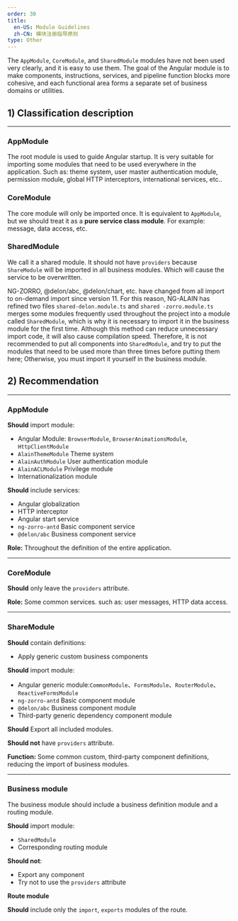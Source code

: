 ```yaml
---
order: 30
title:
  en-US: Module Guidelines
  zh-CN: 模块注册指导原则
type: Other
---
```


The `AppModule`, `CoreModule`, and `SharedModule` modules have not been used very clearly, and it is easy to use them. The goal of the Angular module is to make components, instructions, services, and pipeline function blocks more cohesive, and each functional area forms a separate set of business domains or utilities.

## 1) Classification description

------------

### AppModule

The root module is used to guide Angular startup. It is very suitable for importing some modules that need to be used everywhere in the application. Such as: theme system, user master authentication module, permission module, global HTTP interceptors, international services, etc..

### CoreModule

The core module will only be imported once. It is equivalent to `AppModule`, but we should treat it as a **pure service class module**. For example: message, data access, etc.

### SharedModule

We call it a shared module. It should not have `providers` because `ShareModule` will be imported in all business modules. Which will cause the service to be overwritten.

NG-ZORRO, @delon/abc, @delon/chart, etc. have changed from all import to on-demand import since version 11. For this reason, NG-ALAIN has refined two files `shared-delon.module.ts` and `shared -zorro.module.ts` merges some modules frequently used throughout the project into a module called `SharedModule`, which is why it is necessary to import it in the business module for the first time. Although this method can reduce unnecessary import code, it will also cause compilation speed. Therefore, it is not recommended to put all components into `SharedModule`, and try to put the modules that need to be used more than three times before putting them here; Otherwise, you must import it yourself in the business module.

## 2) Recommendation

------------

### AppModule

**Should** import module:

+ Angular Module: `BrowserModule`, `BrowserAnimationsModule`, `HttpClientModule`
+ `AlainThemeModule` Theme system
+ `AlainAuthModule` User authentication module
+ `AlainACLModule` Privilege module
+ Internationalization module

**Should** include services:

+ Angular globalization
+ HTTP interceptor
+ Angular start service
+ `ng-zorro-antd` Basic component service
+ `@delon/abc` Business component service

**Role:** Throughout the definition of the entire application.

------------

### CoreModule

**Should** only leave the `providers` attribute.

**Role:** Some common services. such as: user messages, HTTP data access.

------------

### ShareModule

**Should** contain definitions:

+ Apply generic custom business components

**Should** import module:

+ Angular generic module:`CommonModule`、`FormsModule`、`RouterModule`、`ReactiveFormsModule`
+ `ng-zorro-antd` Basic component module
+ `@delon/abc` Business component module
+ Third-party generic dependency component module

**Should** Export all included modules.

**Should not** have `providers` attribute.

**Function:** Some common custom, third-party component definitions, reducing the import of business modules.

------------

### Business module

The business module should include a business definition module and a routing module.

**Should** import module:

+ `SharedModule`
+ Corresponding routing module

**Should not**:

+ Export any component
+ Try not to use the `providers` attribute

**Route module**

**Should** include only the `import`, `exports` modules of the route.
